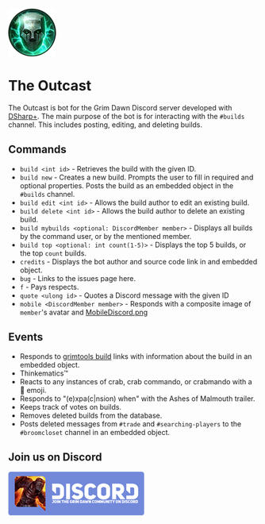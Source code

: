 ![The Outcast](https://raw.githubusercontent.com/evanronnei/OutcastBot/master/OutcastLogo.png)

# The Outcast

The Outcast is bot for the Grim Dawn Discord server developed with [DSharp+](https://github.com/NaamloosDT/DSharpPlus). The main purpose of the bot is for interacting with the `#builds` channel. This includes posting, editing, and deleting builds.

## Commands

* `build <int id>` - Retrieves the build with the given ID.
* `build new` - Creates a new build. Prompts the user to fill in required and optional properties. Posts the build as an embedded object in the `#builds` channel.
* `build edit <int id>` - Allows the build author to edit an existing build.
* `build delete <int id>` - Allows the build author to delete an existing build.
* `build mybuilds <optional: DiscordMember member>` - Displays all builds by the command user, or by the mentioned member.
* `build top <optional: int count(1-5)>` - Displays the top 5 builds, or the top `count` builds.
* `credits` - Displays the bot author and source code link in and embedded object.
* `bug` - Links to the issues page here.
* `f` - Pays respects.
* `quote <ulong id>` - Quotes a Discord message with the given ID
* `mobile <DiscordMember member>` - Responds with a composite image of `member`'s avatar and  [MobileDiscord.png](https://github.com/evanronnei/OutcastBot/blob/master/OutcastBot/Images/MobileDiscord.png)

## Events

* Responds to [grimtools build](http://www.grimtools.com/calc/) links with information about the build in an embedded object.
* Thinkematics™
* Reacts to any instances of crab, crab commando, or crabmando with a 🦀 emoji.
* Responds to "(e)xpa(c|nsion) when" with the Ashes of Malmouth trailer.
* Keeps track of votes on builds.
* Removes deleted builds from the database.
* Posts deleted messages from `#trade` and `#searching-players` to the `#broomcloset` channel in an embedded object.

## Join us on Discord

[![Join Grim Dawn on Discord](https://raw.githubusercontent.com/evanronnei/OutcastBot/master/GrimDawnJoinBanner.png)](https://discord.gg/2FYWt2B)
